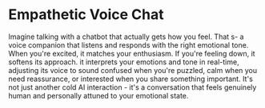 # Empathetic Voice Chat

Imagine talking with a chatbot that actually gets how you feel. That s- a voice companion that listens and responds with the right emotional tone. When you're excited, it matches your enthusiasm. If you're feeling down, it softens its approach. it interprets your emotions and tone in real-time, adjusting its voice to sound confused when you're puzzled, calm when you need reassurance, or interested when you share something important. It's not just another cold AI interaction - it's a conversation that feels genuinely human and personally attuned to your emotional state.